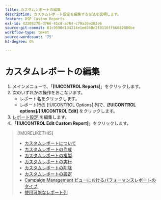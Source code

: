 ```yaml
---
title: カスタムレポートの編集
description: カスタムレポート設定を編集する方法を説明します。
feature: DSP Custom Reports
exl-id: 42208276-d766-41c8-a764-c79a20e302e6
source-git-commit: 81c9590d134214e1ed860c2f8116ff66882000be
workflow-type: tm+mt
source-wordcount: '75'
ht-degree: 0%

---
```


# カスタムレポートの編集

1. メインメニューで、「**[!UICONTROL Reports]**」をクリックします。
1. 次のいずれかの操作をおこないます。
   * レポート名をクリックします。
   * レポート行の [!UICONTROL Options] 列で、**[!UICONTROL options]**/**[!UICONTROL Edit]** をクリックします。
1. [ レポート設定 ](/help/dsp/reports/report-settings.md) を編集します。
1. 「**[!UICONTROL Edit Custom Report]**」をクリックします。

>[!MORELIKETHIS]
>
>* [ カスタムレポートについて ](/help/dsp/reports/report-about.md)
>* [ カスタムレポートの作成 ](/help/dsp/reports/report-create.md)
>* [ カスタムレポートの複製 ](/help/dsp/reports/report-copy.md)
>* [ カスタムレポートの実行 ](/help/dsp/reports/report-run-now.md)
>* [ カスタムレポートの削除 ](/help/dsp/reports/report-delete.md)
>* [ カスタムレポートの設定 ](/help/dsp/reports/report-settings.md)
>* [Campaign Management ビューにおけるパフォーマンスレポートのタイプ ](/help/dsp/campaign-management/reports/campaign-reports-about.md)
>* [ 使用可能なレポート列 ](/help/dsp/reports/report-columns.md)
